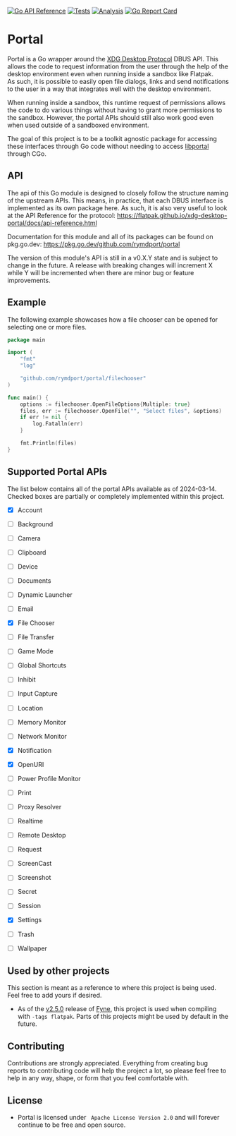 [![Go API Reference](https://img.shields.io/badge/go-documentation-blue.svg?style=flat)](https://pkg.go.dev/github.com/rymdport/portal)
[![Tests](https://github.com/rymdport/portal/actions/workflows/tests.yml/badge.svg)](https://github.com/rymdport/portal/actions/workflows/tests.yml)
[![Analysis](https://github.com/rymdport/portal/actions/workflows/analysis.yml/badge.svg)](https://github.com/rymdport/portal/actions/workflows/analysis.yml)
[![Go Report Card](https://goreportcard.com/badge/github.com/rymdport/portal)](https://goreportcard.com/report/github.com/rymdport/portal)

# Portal

Portal is a Go wrapper around the [XDG Desktop Protocol](https://flatpak.github.io/xdg-desktop-portal/) DBUS API.
This allows the code to request information from the user through the help of the desktop environment even when running inside a sandbox like Flatpak.  
As such, it is possible to easily open file dialogs, links and send notifications to the user in a way that integrates well with the desktop environment.

When running inside a sandbox, this runtime request of permissions allows the code to do various things without having to grant more permissions to the sandbox.
However, the portal APIs should still also work good even when used outside of a sandboxed environment.

The goal of this project is to be a toolkit agnostic package for accessing these interfaces through Go code without needing to access [libportal](https://github.com/flatpak/libportal) through CGo.

## API

The api of this Go module is designed to closely follow the structure naming of the upstream APIs. This means, in practice, that each DBUS interface is implemented as its own package here.
As such, it is also very useful to look at the API Reference for the protocol: https://flatpak.github.io/xdg-desktop-portal/docs/api-reference.html

Documentation for this module and all of its packages can be found on pkg.go.dev: https://pkg.go.dev/github.com/rymdport/portal

The version of this module's API is still in a v0.X.Y state and is subject to change in the future.
A release with breaking changes will increment X while Y will be incremented when there are minor bug or feature improvements.

## Example

The following example showcases how a file chooser can be opened for selecting one or more files.


```go
package main

import (
	"fmt"
	"log"

	"github.com/rymdport/portal/filechooser"
)

func main() {
	options := filechooser.OpenFileOptions{Multiple: true}
	files, err := filechooser.OpenFile("", "Select files", &options)
	if err != nil {
		log.Fatalln(err)
	}

	fmt.Println(files)
}
```

## Supported Portal APIs

The list below contains all of the portal APIs available as of 2024-03-14. Checked boxes are partially or completely implemented within this project.

- [x] Account
- [ ] Background
- [ ] Camera
- [ ] Clipboard
- [ ] Device
- [ ] Documents
- [ ] Dynamic Launcher
- [ ] Email
- [x] File Chooser
- [ ] File Transfer
- [ ] Game Mode
- [ ] Global Shortcuts
- [ ] Inhibit
- [ ] Input Capture
- [ ] Location
- [ ] Memory Monitor
- [ ] Network Monitor
- [x] Notification
- [x] OpenURI
- [ ] Power Profile Monitor
- [ ] Print
- [ ] Proxy Resolver
- [ ] Realtime
- [ ] Remote Desktop
- [ ] Request
- [ ] ScreenCast
- [ ] Screenshot
- [ ] Secret
- [ ] Session
- [x] Settings
- [ ] Trash
- [ ] Wallpaper


## Used by other projects

This section is meant as a reference to where this project is being used. Feel free to add yours if desired.

- As of the [v2.5.0](https://github.com/fyne-io/fyne/releases/tag/v2.5.0) release of [Fyne](https://fyne.io), this project is used when compiling with `-tags flatpak`. Parts of this projects might be used by default in the future. 

## Contributing

Contributions are strongly appreciated. Everything from creating bug reports to contributing code will help the project a lot, so please feel free to help in any way, shape, or form that you feel comfortable with.

## License
- Portal is licensed under ` Apache License Version 2.0` and will forever continue to be free and open source.
